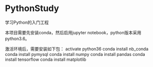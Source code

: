 # PythonStudy
学习Python的入门工程

本项目需要先安装conda，然后启用jupyter notebook，python版本采用python3.6。

激活环境后，需要安装如下包：
activate python36
conda install nb_conda
conda install pymysql
conda install numpy
conda install pandas
conda install tensorflow
conda install matplotlib
